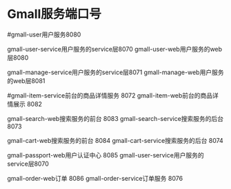# Gmall服务端口号
#gmall-user用户服务8080

gmall-user-service用户服务的service层8070
gmall-user-web用户服务的web层8080

gmall-manage-service用户服务的service层8071
gmall-manage-web用户服务的web层8081

#gmall-item-service前台的商品详情服务 8072
gmall-item-web前台的商品详情展示 8082

gmall-search-web搜索服务的前台 8083
gmall-search-service搜索服务的后台 8073

gmall-cart-web搜索服务的前台 8084
gmall-cart-service搜索服务的后台 8074

gmall-passport-web用户认证中心 8085
gmall-user-service用户服务的service层8070

gmall-order-web订单 8086
gmall-order-service订单服务 8076